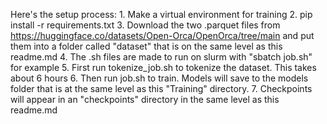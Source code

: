 Here's the setup process:
    1. Make a virtual environment for training
    2. pip install -r requirements.txt
    3. Download the two .parquet files from https://huggingface.co/datasets/Open-Orca/OpenOrca/tree/main and put them into a folder called "dataset" that is on the same level as this readme.md
    4. The .sh files are made to run on slurm with "sbatch job.sh" for example
    5. First run tokenize_job.sh to tokenize the dataset. This takes about 6 hours
    6. Then run job.sh to train. Models will save to the models folder that is at the same level as this "Training" directory.
    7. Checkpoints will appear in an "checkpoints" directory in the same level as this readme.md